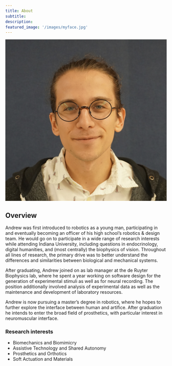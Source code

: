 ```yaml
---
title: About
subtitle:
description:
featured_image: '/images/myface.jpg'
---
```


![insert face here](/images/myface.jpg)

## Overview

Andrew was first introduced to robotics as a young man, participating in and eventually becoming an officer of his high school’s robotics & design team. He would go on to participate in a wide range of research interests while attending Indiana University, including questions in endocrinology, digital humanities, and (most centrally) the biophysics of vision. Throughout all lines of research, the primary drive was to better understand the differences and similarities between biological and mechanical systems.

After graduating, Andrew joined on as lab manager at the de Ruyter Biophysics lab, where he spent a year working on software design for the generation of experimental stimuli as well as for neural recording. The position additionally involved analysis of experimental data as well as the maintenance and development of laboratory resources.

Andrew is now pursuing a master’s degree in robotics, where he hopes to further explore the interface between human and artifice. After graduation he intends to enter the broad field of prosthetics, with particular interest in neuromuscular interface.

### Research interests
* Biomechanics and Biomimicry
* Assistive Technology and Shared Autonomy
* Prosthetics and Orthotics
* Soft Actuation and Materials
